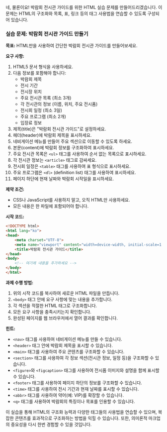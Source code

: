 네, 물론이요! 박람회 전시관 가이드를 위한 HTML 실습 문제를 만들어드리겠습니다. 이 문제는 HTML의 구조화와 목록, 표, 링크 등의 태그 사용법을 연습할 수 있도록 구성되어 있습니다.

### 실습 문제: 박람회 전시관 가이드 만들기

**목표:**
HTML만을 사용하여 간단한 박람회 전시관 가이드를 만들어보세요.

**요구 사항:**

1. HTML5 문서 형식을 사용하세요.
2. 다음 정보를 포함해야 합니다:
   - 박람회 제목
   - 전시 기간
   - 전시장 위치
   - 주요 전시관 목록 (최소 3개)
   - 각 전시관의 정보 (이름, 위치, 주요 전시품)
   - 전시회 일정 (최소 3일)
   - 주요 프로그램 (최소 2개)
   - 입장료 정보
3. 제목(title)은 "박람회 전시관 가이드"로 설정하세요.
4. 헤더(header)에 박람회 제목을 표시하세요.
5. 네비게이션 메뉴를 만들어 주요 섹션으로 이동할 수 있도록 하세요.
6. 본문(content)에 박람회 정보를 구조화하여 표시하세요.
7. 주요 전시관 목록은 `<ul>` 태그를 사용하여 순서 없는 목록으로 표시하세요.
8. 각 전시관 정보는 `<article>` 태그로 감싸세요.
9. 전시회 일정은 `<table>` 태그를 사용하여 표 형식으로 표시하세요.
10. 주요 프로그램은 `<dl>` (definition list) 태그를 사용하여 표시하세요.
11. 페이지 하단에 현재 날짜와 박람회 시작일을 표시하세요.

**제약 조건:**
- CSS나 JavaScript를 사용하지 말고, 오직 HTML만 사용하세요.
- 모든 내용은 한 파일에 포함되어야 합니다.

**시작 코드:**
```html
<!DOCTYPE html>
<html lang="ko">
<head>
    <meta charset="UTF-8">
    <meta name="viewport" content="width=device-width, initial-scale=1.0">
    <title>박람회 전시관 가이드</title>
</head>
<body>
    <!-- 여기에 내용을 추가하세요 -->
</body>
</html>
```

**과제 수행 방법:**
1. 위의 시작 코드를 복사하여 새로운 HTML 파일을 만듭니다.
2. `<body>` 태그 안에 요구 사항에 맞는 내용을 추가합니다.
3. 각 섹션을 적절한 HTML 태그로 구조화합니다.
4. 모든 요구 사항을 충족시키는지 확인합니다.
5. 완성된 페이지를 웹 브라우저에서 열어 결과를 확인합니다.

**힌트:**
- `<nav>` 태그를 사용하여 네비게이션 메뉴를 만들 수 있습니다.
- `<header>` 태그 안에 박람회 제목을 표시할 수 있습니다.
- `<main>` 태그를 사용하여 주요 콘텐츠를 구조화할 수 있습니다.
- `<section>` 태그를 사용하여 각 정보 섹션(전시관 정보, 일정 등)을 구조화할 수 있습니다.
- `<figure>`와 `<figcaption>` 태그를 사용하여 전시품 이미지와 설명을 함께 표시할 수 있습니다.
- `<footer>` 태그를 사용하여 페이지 하단의 정보를 구조화할 수 있습니다.
- `<time>` 태그를 사용하여 전시 기간과 현재 날짜를 표시할 수 있습니다.
- `<abbr>` 태그를 사용하여 약어(예: VIP)를 확장할 수 있습니다.
- `<q>` 태그를 사용하여 박람회의 특징이나 목표를 인용할 수 있습니다.

이 실습을 통해 HTML의 구조화 능력과 다양한 태그들의 사용법을 연습할 수 있으며, 복잡한 콘텐츠를 효과적으로 구조화하는 방법을 익힐 수 있습니다. 또한, 의미론적 마크업의 중요성을 다시 한번 경험할 수 있을 것입니다.